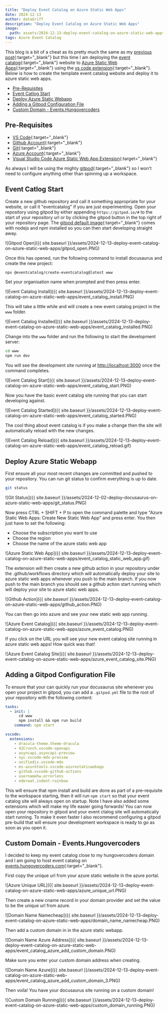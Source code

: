 ```yaml
---
title: "Deploy Event Catalog on Azure Static Web Apps"
date: 2024-12-13
author: dataGriff
description: "Deploy Event Catalog on Azure Static Web Apps"
image:
  path: assets/2024-12-13-deploy-event-catalog-on-azure-static-web-apps/link.png
tags: Azure Event Catalog
---
```


This blog is a bit of a cheat as its pretty much the same as my [previous post](https://blog.hungovercoders.com/2024-12-02-deploy-docusaurus-on-azure-static-web-apps/){:target="\_blank"} but this time I am deploying the [event catalog](https://www.eventcatalog.dev/){:target="\_blank"} website to [Azure Static Web Apps](https://docs.microsoft.com/en-us/azure/static-web-apps/overview){:target="\_blank"} using the [vs code extension](https://marketplace.visualstudio.com/items?itemName=ms-azuretools.vscode-azurestaticwebapps){:target="\_blank"}. Below is how to create the template event catalog website and deploy it to azure static web apps.

- [Pre-Requisites](#pre-requisites)
- [Event Catlog Start](#event-catlog-start)
- [Deploy Azure Static Webapp](#deploy-azure-static-webapp)
- [Adding a Gitpod Configuration File](#adding-a-gitpod-configuration-file)
- [Custom Domain - Events.Hungovercoders](#custom-domain---eventshungovercoders)

## Pre-Requisites

- [VS Code](https://code.visualstudio.com/download){:target="\_blank"}
- [Github Account](https://github.com/){:target="\_blank"}
- [Git](https://git-scm.com/downloads){:target="\_blank"}
- [Azure Account](https://www.portal.azure.com){:target="\_blank"}
- [Visual Studio Code Azure Static Web App Extension](https://marketplace.visualstudio.com/items?itemName=ms-azuretools.vscode-azurestaticwebapps){:target="\_blank"}

As always I will be using the mighty [gitpod](https://gitpod.io){:target="\_blank"} so I won't need to configure anything other than spinning up a workspace.

## Event Catlog Start

Create a new github repository and call it something appropriate for your website, or call it "eventcatalog" if you are just experimenting. Open your repository using gitpod by either appending `https://gitpod.io/#` to the start of your repository url or by clicking the gitpod button in the top right of your repository page. The [gitpod default image](https://www.gitpod.io/docs/configure/workspaces/workspace-image){:target="\_blank"} comes with nodejs and npm installed so you can then start developing straight away.

![Gitpod Open]({{ site.baseurl }}/assets/2024-12-13-deploy-event-catalog-on-azure-static-web-apps/gitpod_open.PNG)

Once this has opened, run the following command to install docusaurus and create the new project:

```bash
npx @eventcatalog/create-eventcatalog@latest www
```

Set your organisation name when prompted and then press enter.

![Event Catalog Install]({{ site.baseurl }}/assets/2024-12-13-deploy-event-catalog-on-azure-static-web-apps/event_catalog_install.PNG)

This will take a little while and will create a new event catalog project in the `www` folder.

![Event Catalog Installed]({{ site.baseurl }}/assets/2024-12-13-deploy-event-catalog-on-azure-static-web-apps/event_catalog_installed.PNG)

Change into the `www` folder and run the following to start the development server:

```bash
cd www
npm run dev
```

You will see the development site running at [http://localhost:3000](http://localhost:3000) once the command completes.

![Event Catalog Start]({{ site.baseurl }}/assets/2024-12-13-deploy-event-catalog-on-azure-static-web-apps/event_catalog_start.PNG)

Now you have the basic event catalog site running that you can start developing against.

![Event Catalog Started]({{ site.baseurl }}/assets/2024-12-13-deploy-event-catalog-on-azure-static-web-apps/event_catalog_started.PNG)

The cool thing about event catalog is if you make a change then the site will automatically reload with the new changes.

![Event Catalog Reload]({{ site.baseurl }}/assets/2024-12-13-deploy-event-catalog-on-azure-static-web-apps/event_catalog_reload.gif)

## Deploy Azure Static Webapp

First ensure all your most recent changes are committed and pushed to your repository. You can run git status to confirm everything is up to date.

```bash
git status
```

![Git Status]({{ site.baseurl }}/assets/2024-12-02-deploy-docusaurus-on-azure-static-web-apps/git_status.PNG)

Now press CTRL + SHIFT + P to open the command palette and type "Azure Static Web Apps: Create New Static Web App" and press enter. You then just have to set the following:

- Choose the subscription you want to use
- Choose the region
- Choose the name of the azure static web app

![Azure Static Web App]({{ site.baseurl }}/assets/2024-12-13-deploy-event-catalog-on-azure-static-web-apps/event_catalog_static_web_app.gif)

The extension will then create a new github action in your repository under the .github/workflows directory which will automatically deploy your site to azure static web apps whenever you push to the main branch. If you now push to the main branch you should see a github action start running which will deploy your site to azure static web apps.

![Github Action]({{ site.baseurl }}/assets/2024-12-13-deploy-event-catalog-on-azure-static-web-apps/github_action.PNG)

You can then go into azure and see your new static web app running.

![Azure Event Catalog]({{ site.baseurl }}/assets/2024-12-13-deploy-event-catalog-on-azure-static-web-apps/azure_event_catalog.PNG)

If you click on the URL you will see your new event catalog site running in azure static web apps! How quick was that!

![Azure Event Catalog Site]({{ site.baseurl }}/assets/2024-12-13-deploy-event-catalog-on-azure-static-web-apps/azure_event_catalog_site.PNG)

## Adding a Gitpod Configuration File

To ensure that your can quickly run your docusaurus site whenever you open your project in gitpod, you can add a `.gitpod.yml` file to the root of your repository with the following content:

```yaml
tasks:
  - init: |
      cd www
      npm install && npm run build
    command: npm start

vscode:
  extensions:
    - dracula-theme.theme-dracula
    - 42Crunch.vscode-openapi
    - asyncapi.asyncapi-preview
    - xyc.vscode-mdx-preview
    - unifiedjs.vscode-mdx
    - ms-azuretools.vscode-azurestaticwebapp
    - github.vscode-github-actions
    - usernamehw.errorlens
    - oderwat.indent-rainbow
```

This will ensure that npm install and build are done as part of a pre-requisite to the workspace starting, then it will run `npm start` so that your event catalog site will always open on startup. Note I have also added some extensions which will make my life easier going forwards! You can now open your repository in gitpod and your event ctalog site will automatically start running. To make it even faster I also recommend configuring a gitpod pre-build that will ensure your development workspace is ready to go as soon as you open it.

## Custom Domain - Events.Hungovercoders

I decided to keep my event catalog close to my hungovercoders domain and I am going to host event catalog on [events.hungovercoders.com](https://events.hungovercoders.com){:target="\_blank"}.

First copy the unique url from your azure static website in the azure portal.

![Azure Unique URL]({{ site.baseurl }}/assets/2024-12-13-deploy-event-catalog-on-azure-static-web-apps/azure_unique_url.PNG)

Then create a new cname record in your domain provider and set the value to be the unique url from azure.

![Domain Name Namecheap]({{ site.baseurl }}/assets/2024-12-13-deploy-event-catalog-on-azure-static-web-apps/domain_name_namecheap.PNG)

Then add a custom domain in in the azure static webapp.

![Domain Name Azure Address]({{ site.baseurl }}/assets/2024-12-13-deploy-event-catalog-on-azure-static-web-apps/event_catalog_azure_add_custom_domain.PNG)

Make sure you enter your custom domain address when creating.

![Domain Name Azure]({{ site.baseurl }}/assets/2024-12-13-deploy-event-catalog-on-azure-static-web-apps/event_catalog_azure_add_custom_domain_3.PNG)

Then voila! You have your docusaurus site running on a custom domain!

![Custom Domain Running]({{ site.baseurl }}/assets/2024-12-13-deploy-event-catalog-on-azure-static-web-apps/custom_domain_running.PNG)
